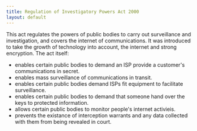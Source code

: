 ```yaml
---
title: Regulation of Investigatory Powers Act 2000
layout: default
---
```

This act regulates the powers of public bodies to carry out surveillance and investigation, and covers the internet of communications. It was introduced to take the growth of technology into account, the internet and strong encryption. The act itself:
<ul>
    <li>enables certain public bodies to demand an ISP provide a customer's communications in secret.</li>
    <li>enables mass surveillance of communications in transit.</li>
    <li>enables certain public bodies demand ISPs fit equipment to facilitate surveillance.</li>
    <li>enables certain public bodies to demand that someone hand over the keys to protected information.</li>
    <li>allows certain public bodies to monitor people's internet activieis.</li>
    <li>prevents the existance of interception warrants and any data collected with them from being revealed in court.</li>
</ul>